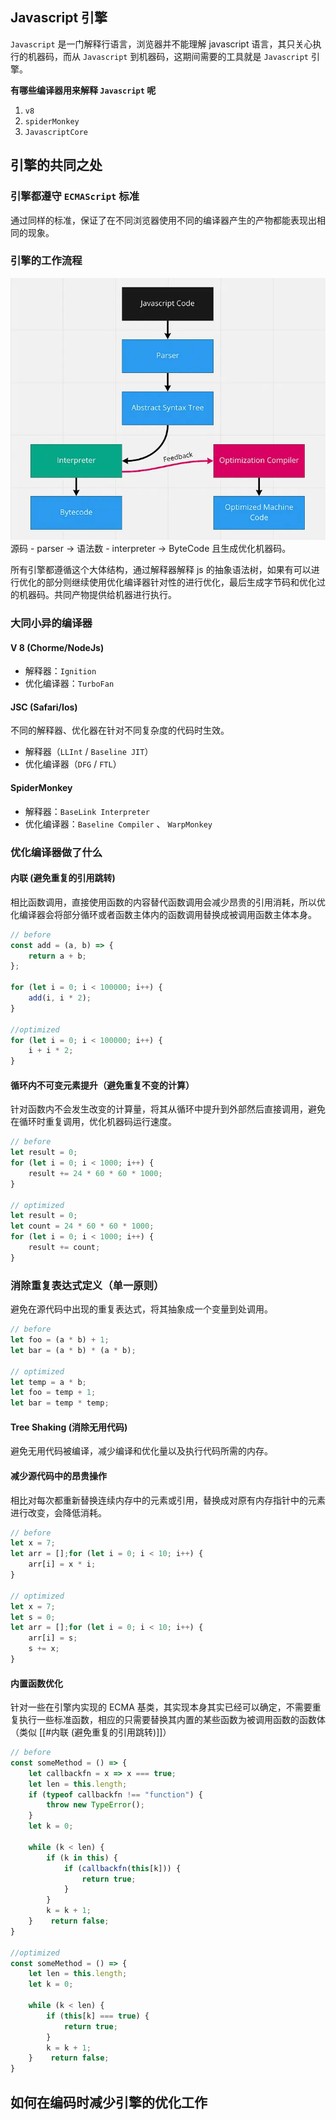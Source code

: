 ##  Javascript 引擎
`Javascript` 是一门解释行语言，浏览器并不能理解 javascript 语言，其只关心执行的机器码，而从 `Javascript` 到机器码，这期间需要的工具就是 `Javascript` 引擎。

**有哪些编译器用来解释 `Javascript` 呢**
1. `v8`
2. `spiderMonkey`
3. `JavascriptCore`

## 引擎的共同之处

### 引擎都遵守 `ECMAScript` 标准
通过同样的标准，保证了在不同浏览器使用不同的编译器产生的产物都能表现出相同的现象。

### 引擎的工作流程
![image.png](https://raw.githubusercontent.com/jeasonnow/pics/main/202305091547035.png)
源码 - parser -> 语法数 - interpreter -> ByteCode 且生成优化机器码。

所有引擎都遵循这个大体结构，通过解释器解释 js 的抽象语法树，如果有可以进行优化的部分则继续使用优化编译器针对性的进行优化，最后生成字节码和优化过的机器码。共同产物提供给机器进行执行。

### 大同小异的编译器
#### V 8 (Chorme/NodeJs)
- 解释器：`Ignition`
- 优化编译器：`TurboFan`

#### JSC (Safari/Ios)
不同的解释器、优化器在针对不同复杂度的代码时生效。
- 解释器（`LLInt` / `Baseline JIT`）
- 优化编译器（`DFG` / `FTL`）

#### SpiderMonkey
- 解释器：`BaseLink Interpreter`
- 优化编译器：`Baseline Compiler` 、 `WarpMonkey`


### 优化编译器做了什么
#### 内联 (避免重复的引用跳转)
相比函数调用，直接使用函数的内容替代函数调用会减少昂贵的引用消耗，所以优化编译器会将部分循环或者函数主体内的函数调用替换成被调用函数主体本身。
```javascript
// before
const add = (a, b) => {  
    return a + b;  
};

for (let i = 0; i < 100000; i++) {  
    add(i, i * 2);  
}

//optimized
for (let i = 0; i < 100000; i++) {  
    i + i * 2;
}
```

#### 循环内不可变元素提升（避免重复不变的计算）
针对函数内不会发生改变的计算量，将其从循环中提升到外部然后直接调用，避免在循环时重复调用，优化机器码运行速度。
```javascript
// before
let result = 0;
for (let i = 0; i < 1000; i++) {
	result += 24 * 60 * 60 * 1000; 
}

// optimized
let result = 0;
let count = 24 * 60 * 60 * 1000;
for (let i = 0; i < 1000; i++) {
	result += count; 
}

```

### 消除重复表达式定义（单一原则）
避免在源代码中出现的重复表达式，将其抽象成一个变量到处调用。
```javascript
// before
let foo = (a * b) + 1;
let bar = (a * b) * (a * b);

// optimized
let temp = a * b;
let foo = temp + 1;
let bar = temp * temp;
```

#### Tree Shaking (消除无用代码)
避免无用代码被编译，减少编译和优化量以及执行代码所需的内存。


#### 减少源代码中的昂贵操作
相比对每次都重新替换连续内存中的元素或引用，替换成对原有内存指针中的元素进行改变，会降低消耗。
```javascript
// before
let x = 7;  
let arr = [];for (let i = 0; i < 10; i++) {  
    arr[i] = x * i;  
}

// optimized
let x = 7;  
let s = 0;  
let arr = [];for (let i = 0; i < 10; i++) {  
    arr[i] = s;  
    s += x;  
}
```


#### 内置函数优化
针对一些在引擎内实现的 ECMA 基类，其实现本身其实已经可以确定，不需要重复执行一些标准函数，相应的只需要替换其内置的某些函数为被调用函数的函数体（类似 [[#内联 (避免重复的引用跳转)]]）

```javascript
// before
const someMethod = () => {  
    let callbackfn = x => x === true;  
    let len = this.length;  
    if (typeof callbackfn !== "function") {  
        throw new TypeError();  
    }  
    let k = 0;  
      
    while (k < len) {  
        if (k in this) {  
            if (callbackfn(this[k])) {  
                return true;  
            }  
        }  
        k = k + 1;  
    }    return false;  
}

//optimized
const someMethod = () => {  
    let len = this.length;  
    let k = 0;  
      
    while (k < len) {  
        if (this[k] === true) {  
            return true;  
        }  
        k = k + 1;  
    }    return false;  
}
```


## 如何在编码时减少引擎的优化工作
